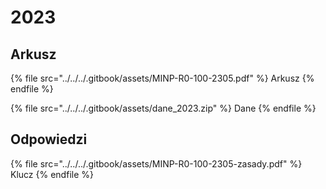 # 2023

## Arkusz

{% file src="../../../.gitbook/assets/MINP-R0-100-2305.pdf" %}
Arkusz
{% endfile %}

{% file src="../../../.gitbook/assets/dane_2023.zip" %}
Dane
{% endfile %}

## Odpowiedzi

{% file src="../../../.gitbook/assets/MINP-R0-100-2305-zasady.pdf" %}
Klucz
{% endfile %}